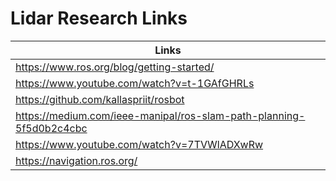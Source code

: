 # Lidar Research Links

| Links                                                                 |
| --------------------------------------------------------------------- |
| https://www.ros.org/blog/getting-started/                             |
| https://www.youtube.com/watch?v=t-1GAfGHRLs                           |    
| https://github.com/kallaspriit/rosbot                                 |
| https://medium.com/ieee-manipal/ros-slam-path-planning-5f5d0b2c4cbc   |
| https://www.youtube.com/watch?v=7TVWlADXwRw                           |
| https://navigation.ros.org/                                           |